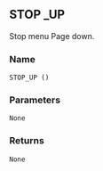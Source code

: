 ## STOP \_UP

Stop menu Page down.


### Name

`STOP_UP ()`


### Parameters

`None`


### Returns

`None`
